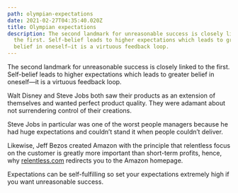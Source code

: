 ```yaml
---
path: olympian-expectations
date: 2021-02-27T04:35:40.020Z
title: Olympian expectations
description: The second landmark for unreasonable success is closely linked to
  the first. Self-belief leads to higher expectations which leads to greater
  belief in oneself—it is a virtuous feedback loop.
---
```

The second landmark for unreasonable success is closely linked to the first. Self-belief leads to higher expectations which leads to greater belief in oneself—it is a virtuous feedback loop.

Walt Disney and Steve Jobs both saw their products as an extension of themselves and wanted perfect product quality. They were adamant about not surrendering control of their creations.

Steve Jobs in particular was one of the worst people managers because he had huge expectations and couldn’t stand it when people couldn’t deliver.

Likewise, Jeff Bezos created Amazon with the principle that relentless focus on the customer is greatly more important than short-term profits, hence, why [relentless.com](https://relentless.com) redirects you to the Amazon homepage.

Expectations can be self-fulfilling so set your expectations extremely high if you want unreasonable success.